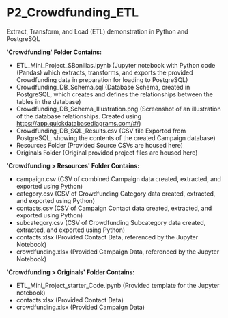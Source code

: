 # P2_Crowdfunding_ETL
Extract, Transform, and Load (ETL) demonstration in Python and PostgreSQL

**'Crowdfunding' Folder Contains:**
- ETL_Mini_Project_SBonillas.ipynb (Jupyter notebook with Python code (Pandas) which extracts, transforms, and exports the provided Crowdfunding data in preparation for loading to PostgreSQL)
- Crowdfunding_DB_Schema.sql (Database Schema, created in PostgreSQL, which creates and defines the relationships between the tables in the database)
- Crowdfunding_DB_Schema_Illustration.png (Screenshot of an illustration of the database relationships.  Created using https://app.quickdatabasediagrams.com/#/)
- Crowdfunding_DB_SQL_Results.csv (CSV file Exported from PostgreSQL, showing the contents of the created Campaign database)
- Resources Folder (Provided Source CSVs are housed here)
- Originals Folder (Original provided project files are housed here)

**'Crowdfunding > Resources' Folder Contains:**
- campaign.csv (CSV of combined Campaign data created, extracted, and exported using Python)
- category.csv (CSV of Crowdfunding Category data created, extracted, and exported using Python)
- contacts.csv (CSV of Campaign Contact data created, extracted, and exported using Python)
- subcategory.csv (CSV of Crowdfunding Subcategory data created, extracted, and exported using Python)
- contacts.xlsx (Provided Contact Data, referenced by the Jupyter Notebook)
- crowdfunding.xlsx (Provided Campaign Data, referenced by the Jupyter Notebook)

**'Crowdfunding > Originals' Folder Contains:**
- ETL_Mini_Project_starter_Code.ipynb (Provided template for the Jupyter notebook)
- contacts.xlsx (Provided Contact Data)
- crowdfunding.xlsx (Provided Campaign Data)